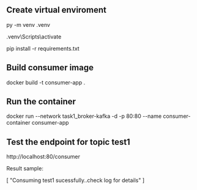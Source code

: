 ## Create virtual enviroment
py -m venv .venv

.venv\Scripts\activate

pip install -r requirements.txt


## Build consumer image
docker build -t consumer-app .

## Run the container
docker run --network task1_broker-kafka -d -p 80:80 --name consumer-container consumer-app

## Test the endpoint for topic test1

http://localhost:80/consumer


Result sample:

[
    "Consuming test1 sucessfully..check log for details"
]

